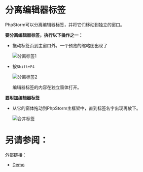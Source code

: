 # 分离编辑器标签


PhpStorm可以分离编辑器标签，并将它们移动到独立的窗口。

**要分离编辑器标签，执行以下操作之一：**

* 拖动标签页到主窗口外，一个预览的缩略图出现了
    
    ![分离标签1](http://image.jellychen.cn/uploads/2016/11/detach_editor_tab.png)
    
* 按`Shift+F4`

    ![分离标签2](http://image.jellychen.cn/uploads/2016/11/detach_editor_tab1.png)
    
    编辑器标签的内容在独立窗体打开。
    
**要附加编辑器标签**

* 从它的窗体拖动到PhpStorm主框架中，直到标签名字出现再放下。
    
    ![合并标签](http://image.jellychen.cn/uploads/2016/11/attach_editor_tab.png)



# 另请参阅：

外部链接：

* [Demo](https://www.youtube.com/watch?v=h2kZxeU524o&feature=player_embedded)